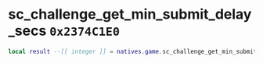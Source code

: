 # sc_challenge_get_min_submit_delay_secs `0x2374C1E0`

```lua
local result --[[ integer ]] = natives.game.sc_challenge_get_min_submit_delay_secs()
```